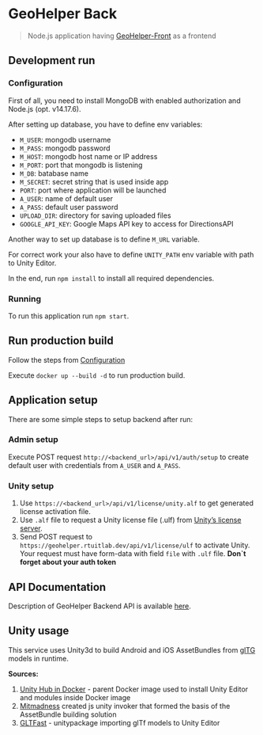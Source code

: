 # GeoHelper Back

> Node.js application having [GeoHelper-Front](https://github.com/RTUITLab/GeoHelper-Front) as a frontend

## Development run

### Configuration

First of all, you need to install MongoDB with enabled authorization and Node.js (opt. v14.17.6).

After setting up database, you have to define env variables:
+ `M_USER`: mongodb username
+ `M_PASS`: mongodb password
+ `M_HOST`: mongodb host name or IP address
+ `M_PORT`: port that mongodb is listening
+ `M_DB`: batabase name
+ `M_SECRET`: secret string that is used inside app
+ `PORT`: port where application will be launched
+ `A_USER`: name of default user
+ `A_PASS`: default user password
+ `UPLOAD_DIR`: directory for saving uploaded files
+ `GOOGLE_API_KEY`: Google Maps API key to access for DirectionsAPI

Another way to set up database is to define `M_URL` variable.

For correct work your also have to define `UNITY_PATH` env variable with path to Unity Editor.

In the end, run `npm install` to install all required dependencies.

### Running

To run this application run `npm start`.

## Run production build

Follow the steps from [Configuration](https://github.com/RTUITLab/GeoHelper-Back#configuration)

Execute `docker up --build -d` to run production build.

## Application setup

There are some simple steps to setup backend after run:

### Admin setup

Execute POST request `http://<backend_url>/api/v1/auth/setup` to create default user with credentials from `A_USER` and `A_PASS`.

### Unity setup

1. Use `https://<backend_url>/api/v1/license/unity.alf` to get generated license activation file.
2. Use `.alf` file to request a Unity license file (.ulf) from [Unity’s license server](https://license.unity3d.com/manual). 
3. Send POST request to `https://geohelper.rtuitlab.dev/api/v1/license/ulf` to activate Unity. Your request must have form-data with field `file` with `.ulf` file. **Don`t forget about your auth token**

## API Documentation

Description of GeoHelper Backend API is available [here](https://documenter.getpostman.com/view/8340120/T1LQfQfY).

## Unity usage

This service uses Unity3d to build Android and iOS AssetBundles from [glTG](https://www.khronos.org/gltf/) models in runtime. 

**Sources:**
1. [Unity Hub in Docker](https://hub.docker.com/r/unityci/hub) - parent Docker image used to install Unity Editor and modules inside Docker image
2. [Mitmadness](https://github.com/mitmadness) created js unity invoker that formed the basis of the AssetBundle building solution
3. [GLTFast](https://github.com/atteneder/glTFast) - unitypackage importing glTf models to Unity Editor
